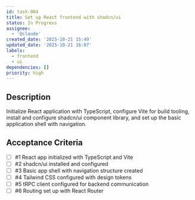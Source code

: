 ```yaml
---
id: task-004
title: Set up React frontend with shadcn/ui
status: In Progress
assignee:
  - '@claude'
created_date: '2025-10-21 15:49'
updated_date: '2025-10-21 16:07'
labels:
  - frontend
  - ui
dependencies: []
priority: high
---
```


## Description

<!-- SECTION:DESCRIPTION:BEGIN -->
Initialize React application with TypeScript, configure Vite for build tooling, install and configure shadcn/ui component library, and set up the basic application shell with navigation.
<!-- SECTION:DESCRIPTION:END -->

## Acceptance Criteria
<!-- AC:BEGIN -->
- [ ] #1 React app initialized with TypeScript and Vite
- [ ] #2 shadcn/ui installed and configured
- [ ] #3 Basic app shell with navigation structure created
- [ ] #4 Tailwind CSS configured with design tokens
- [ ] #5 tRPC client configured for backend communication
- [ ] #6 Routing set up with React Router
<!-- AC:END -->
